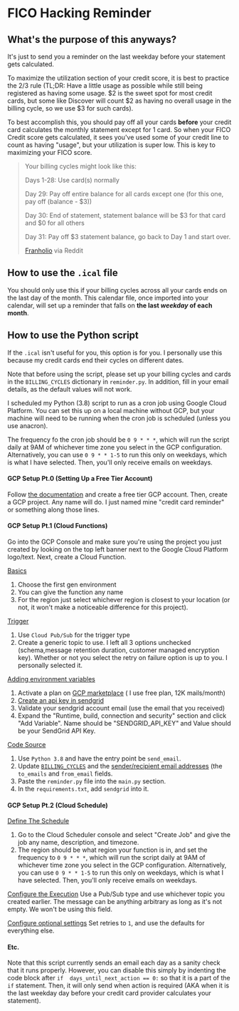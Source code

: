 # FICO Hacking Reminder
## What's the purpose of this anyways?
It's just to send you a reminder on the last weekday before your statement gets calculated.

To maximize the utilization section of your credit score, it is best to practice the $2/$3 rule (TL;DR: Have a little usage as possible while still being registered as having some usage. $2 is the sweet spot for most credit cards, but some like Discover will count $2 as having no overall usage in the billing cycle, so we use $3 for such cards).

To best accomplish this, you should pay off all your cards **before** your credit card calculates the monthly statement except for 1 card. So when your FICO Credit score gets calculated, it sees you've used some of your credit line to count as having "usage", but your utilization is super low. This is key to maximizing your FICO score.

> Your billing cycles might look like this: 
> 
> Days 1-28: Use card(s) normally
> 
> Day 29: Pay off entire balance for all cards except one (for this one, pay off (balance - $3)) 
> 
> Day 30: End of statement, statement balance will be $3 for that card and $0 for all others 
> 
> Day 31: Pay off $3 statement balance, go back to Day 1 and start over.
> 
> [Franholio](https://www.reddit.com/r/churning/comments/c7u1uv/comment/esixe7t/?utm_source=share&utm_medium=web2x&context=3) via Reddit

## How to use the `.ical` file
You should only use this if your billing cycles across all your cards ends on the last day of the month. 
This calendar file, once imported into your calendar, will set up a reminder that falls on **the last *weekday* of each month**.
## How to use the Python script
If the `.ical` isn't useful for you, this option is for you. I personally use this because my credit cards end their cycles on different dates. 

Note that before using the script, please set up your billing cycles and cards in the `BILLING_CYCLES` dictionary in `reminder.py`. In addition, fill in your email details, as the default values will not work. 

I scheduled my Python (3.8) script to run as a cron job using Google Cloud Platform. You can set this up on a local machine without GCP, but your machine will need to be running when the cron job is scheduled (unless you use anacron). 

The frequency fo the cron job should be `0 9 * * *`, which will run the script daily at 9AM of whichever time zone you select in the GCP configuration. Alternatively, you can use `0 9 * * 1-5` to run this only on weekdays, which is what I have selected. Then, you'll only receive emails on weekdays.

#### GCP Setup Pt.0 (Setting Up a Free Tier Account)
Follow [the documentation](https://cloud.google.com/free) and create a free tier GCP account.
Then, create a GCP project. Any name will do. I just named mine "credit card reminder" or something along those lines. 
#### GCP Setup Pt.1 (Cloud Functions)
Go into the GCP Console and make sure you're using the project you just created by looking on the top left banner next to the Google Cloud Platform logo/text. Next, create a Cloud Function. 

<u>Basics</u>
1. Choose the first gen environment 
2. You can give the function any name
3. For the region just select whichever region is closest to your location (or not, it won't make a noticeable difference for this project).

<u>Trigger</u>
1. Use `Cloud Pub/Sub` for the trigger type
2. Create a generic topic to use. I left all 3 options unchecked (schema,message retention duration, customer managed encryption key). Whether or not you select the retry on failure option is up to you. I personally selected it.

<u>Adding environment variables</u>
1.  Activate a plan on  [GCP marketplace](https://console.cloud.google.com/marketplace/details/sendgrid-app/sendgrid-email)  ( I use free plan, 12K mails/month)
2.  [Create an api key in sendgrid](https://app.sendgrid.com/settings/api_keys)
3.  Validate your sendgrid account email (use the email that you received)
4. Expand the "Runtime, build, connection and security" section and click "Add Variable". Name should be "SENDGRID_API_KEY" and Value should be your SendGrid API Key.

<u>Code Source</u>
1. Use `Python 3.8` and have the entry point be `send_email`. 
2. Update [`BILLING_CYCLES`](https://github.com/azc242/fico-hacking-calendar/blob/main/reminder.py#L22) and the [sender/recipient email addresses](https://github.com/azc242/fico-hacking-calendar/blob/main/reminder.py#L66) (the `to_emails` and `from_email` fields. 
3. Paste the `reminder.py` file into the `main.py` section.
4. In the `requirements.txt`, add `sendgrid` into it. 
 
#### GCP Setup Pt.2 (Cloud Schedule)
<u>Define The Schedule</u>
1. Go to the Cloud Scheduler console and select "Create Job" and give the job any name, description, and timezone.
2.  The region should be what region your function is in, and set the frequency to `0 9 * * *`, which will run the script daily at 9AM of whichever time zone you select in the GCP configuration. Alternatively, you can use `0 9 * * 1-5` to run this only on weekdays, which is what I have selected. Then, you'll only receive emails on weekdays.

<u>Configure the Execution</u>
Use a Pub/Sub type and use whichever topic you created earlier. The message can be anything arbitrary as long as it's not empty. We won't be using this field.

<u>Configure optional settings</u>
Set retries to `1`, and use the defaults for everything else.

#### Etc.

Note that this script currently sends an email each day as a sanity check that it runs properly. However, you can disable this simply by indenting the code block after `if  days_until_next_action == 0:` so that it is a part of the `if` statement. Then, it will only send when action is required (AKA when it is the last weekday day before your credit card provider calculates your statement).